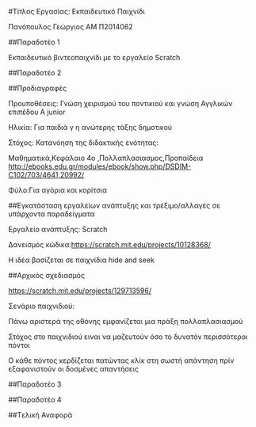 #Τίτλος Εργασίας: Εκπαιδευτικό Παιχνίδι

Πανόπουλος Γεώργιος
ΑΜ Π2014062

##Παραδοτέο 1

Εκπαιδευτικό βιντεοπαιχνίδι με το εργαλείο Scratch

##Παραδοτέο 2

##Προδιαγραφές

Προυποθέσεις: Γνώση χειρισμού του ποντικιού και γνώση Αγγλικών επιπέδου A junior

Ηλικία: Για παιδιά γ η ανώτερης τάξης δημοτικού

Στόχος: Κατανόηση της διδακτικής ενότητας:


Μαθηματικά,Κεφάλαιο 4ο ,Πολλαπλασιασμος,Προπαίδεια
http://ebooks.edu.gr/modules/ebook/show.php/DSDIM-C102/703/4641,20992/

Φύλο:Για αγόρια και κορίτσια

##Εγκατάσταση εργαλείων ανάπτυξης και τρέξιμο/αλλαγές σε υπάρχοντα παραδείγματα

Εργαλείο ανάπτυξης: Scratch

Δανεισμός κώδικα:https://scratch.mit.edu/projects/10128368/



Η ιδέα βασίζεται σε παιχνίδια hide and seek


##Αρχικός σχεδιασμός

https://scratch.mit.edu/projects/129713596/

Σενάριο παιχνιδιού:

Πάνω αριστερά της οθόνης εμφανίζεται μια πράξη πολλαπλασιασμού

Στόχος στο παιχνιδιού ειναι να μαζευτούν όσο το δυνατόν περισσότεροι πόντοι

Ο κάθε πόντος κερδίζεται πατώντας κλίκ στη σωστή απάντηση πρίν εξαφανιστούν οι δοσμένες απαντήσεις 

##Παραδοτέο 3



##Παραδοτέο 4



##Tελική Αναφορά

